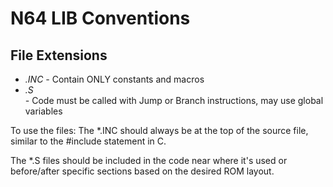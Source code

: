 # N64 LIB Conventions
## File Extensions
* *.INC
-* Contain ONLY constants and macros
* *.S   
-* Code must be called with Jump or Branch instructions, may use global variables

To use the files:
The *.INC should always be at the top of the source file, similar to the #include statement in C.

The *.S files should be included in the code near where it's used or before/after specific sections based on the desired ROM layout.